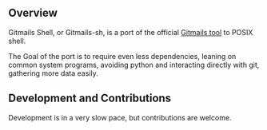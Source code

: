 ## Overview
Gitmails Shell, or Gitmails-sh, is a port of the official [Gitmails tool](https://github.com/giovanifss/Gitmails) to
POSIX shell.

The Goal of the port is to require even less dependencies, leaning on common system programs, avoiding python and
interacting directly with git, gathering more data easily.

## Development and Contributions
Development is in a very slow pace, but contributions are welcome. 
